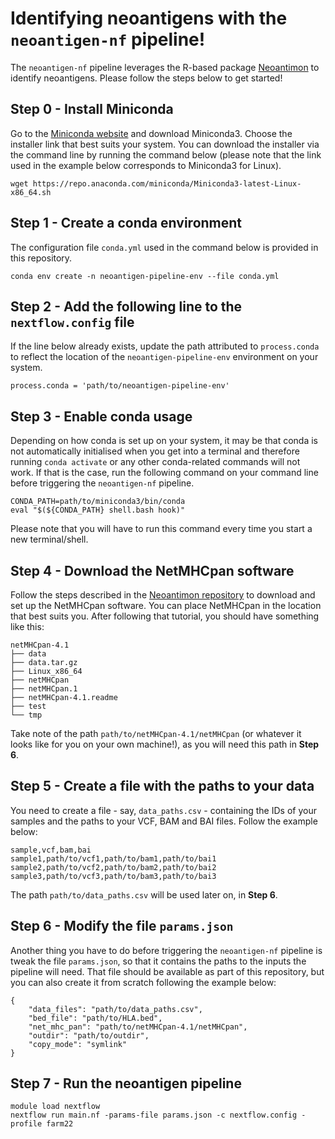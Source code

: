 # Identifying neoantigens with the `neoantigen-nf` pipeline!

The `neoantigen-nf` pipeline leverages the R-based package [Neoantimon](https://academic.oup.com/bioinformatics/article/36/18/4813/5906504) to identify neoantigens. Please follow the steps below to get started!

## Step 0 - Install Miniconda
Go to the [Miniconda website](https://docs.anaconda.com/miniconda/) and download Miniconda3. Choose the installer link that best suits your system. You can download the installer via the command line by running the command below (please note that the link used in the example below corresponds to Miniconda3 for Linux).
```
wget https://repo.anaconda.com/miniconda/Miniconda3-latest-Linux-x86_64.sh
```

## Step 1 - Create a conda environment
The configuration file `conda.yml` used in the command below is provided in this repository.
```
conda env create -n neoantigen-pipeline-env --file conda.yml
```

## Step 2 - Add the following line to the `nextflow.config` file
If the line below already exists, update the path attributed to `process.conda` to reflect the location of the `neoantigen-pipeline-env` environment on your system.
```
process.conda = 'path/to/neoantigen-pipeline-env'
```

## Step 3 - Enable conda usage
Depending on how conda is set up on your system, it may be that conda is not automatically initialised when you get into a terminal and therefore running `conda activate` or any other conda-related commands will not work. If that is the case, run the following command on your command line before triggering the `neoantigen-nf` pipeline.
```
CONDA_PATH=path/to/miniconda3/bin/conda
eval "$(${CONDA_PATH} shell.bash hook)"
```
Please note that you will have to run this command every time you start a new terminal/shell.

## Step 4 - Download the NetMHCpan software
Follow the steps described in the [Neoantimon repository](https://github.com/hase62/Neoantimon/tree/master) to download and set up the NetMHCpan software. You can place NetMHCpan in the location that best suits you. After following that tutorial, you should have something like this:
```
netMHCpan-4.1
├── data
├── data.tar.gz
├── Linux_x86_64
├── netMHCpan
├── netMHCpan.1
├── netMHCpan-4.1.readme
├── test
└── tmp
```
Take note of the path `path/to/netMHCpan-4.1/netMHCpan` (or whatever it looks like for you on your own machine!), as you will need this path in **Step 6**.

## Step 5 - Create a file with the paths to your data
You need to create a file - say, `data_paths.csv` - containing the IDs of your samples and the paths to your VCF, BAM and BAI files. Follow the example below:
```
sample,vcf,bam,bai
sample1,path/to/vcf1,path/to/bam1,path/to/bai1
sample2,path/to/vcf2,path/to/bam2,path/to/bai2
sample3,path/to/vcf3,path/to/bam3,path/to/bai3
```
The path `path/to/data_paths.csv` will be used later on, in **Step 6**.

## Step 6 - Modify the file `params.json`
Another thing you have to do before triggering the `neoantigen-nf` pipeline is tweak the file `params.json`, so that it contains the paths to the inputs the pipeline will need. That file should be available as part of this repository, but you can also create it from scratch following the example below:
```
{
    "data_files": "path/to/data_paths.csv",
    "bed_file": "path/to/HLA.bed",
    "net_mhc_pan": "path/to/netMHCpan-4.1/netMHCpan",
    "outdir": "path/to/outdir",
    "copy_mode": "symlink"
}
```

## Step 7 - Run the neoantigen pipeline
```
module load nextflow
nextflow run main.nf -params-file params.json -c nextflow.config -profile farm22
```